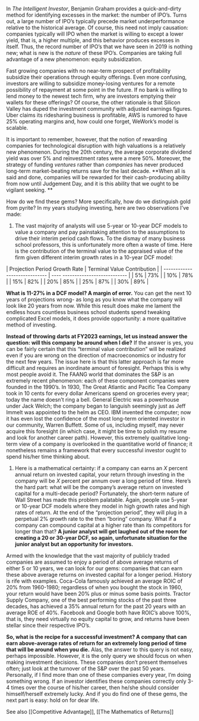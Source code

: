 In *The Intelligent Investor*, Benjamin Graham provides a quick-and-dirty method for identifying excesses in the market: the number of IPO’s. Turns out, a large number of IPO’s typically precede market underperformance relative to the historical average. Of course, this need not imply causation: companies typically will IPO when the market is willing to except a lower yield, that is, a higher multiple, and this behavior produces excesses in itself. Thus, the record number of IPO’s that we have seen in 2019 is nothing new; what is new is the *nature* of these IPO’s. Companies are taking full advantage of a new phenomenon: equity subsidization.



Fast growing companies with no near-term prospect of profitability subsidize their operations through equity offerings. Even more confusing, investors are willing to subsidize money-losing ventures for a remote possibility of repayment at some point in the future. If no bank is willing to lend money to the newest tech firm, why are investors emptying their wallets for these offerings? Of course, the other rationale is that Silicon Valley has duped the investment community with adjusted earnings figures. Uber claims its ridesharing business is profitable, AWS is rumored to have 25% operating margins and, how could one forget, WeWork’s model is scalable.

It is important to remember, however, that the notion of rewarding companies for technological disruption with high valuations is a relatively new phenomenon. During the 20th century, the average corporate dividend yield was over 5% and reinvestment rates were a mere 50%. Moreover, the strategy of funding *ventures* rather than *companies* has never produced long-term market-beating returns save for the last decade. **When all is said and done, companies will be rewarded for their cash-producing ability from now until Judgement Day, and it is this ability that we ought to be vigilant seeking.  **



How do we find these gems? More specifically, how do we distinguish gold from pyrite? In my years studying investing, here are two observations I’ve made:



1. The vast majority of analysts will use 5-year or 10-year DCF models to value a company and pay painstaking attention to the assumptions to drive their interim period cash flows. To the dismay of many business school professors, this is unfortunately more often a waste of time. Here is the contribution of the terminal value to the appraised value of the firm given different interim growth rates in a 10-year DCF model:



| Projection Period Growth Rate |    Terminal Value Contribution |
| ----------------------------- | ----  --------------------------- |
| 5%                                 | 73%                         |
| 10%                                | 78%                         |
| 15%                                | 82%                         |
| 20%                                | 85%                         |
| 25%                                | 87%                         |
| 30%                                | 89%                         |



**What is 11-27% in a DCF model? A margin of error.** You can get the next 10 years of projections wrong- as long as you know what the company will look like 20 years from now. While this result does make me lament the endless hours countless business school students spend tweaking complicated Excel models, it does provide opportunity: a more qualitative method of investing. 

**Instead of throwing darts at FY2023 earnings, let us instead answer the question: will this company be around when I die?** If the answer is yes, you can be fairly certain that this “terminal value contribution” will be realized even if you are wrong on the direction of macroeconomics or industry for the next few years. The issue here is that this latter approach is far more difficult and requires an inordinate amount of foresight. Perhaps this is why most people avoid it. The FAANG world that dominates the S&P is an extremely recent phenomenon: each of these component companies were founded in the 1990’s. In 1930, The Great Atlantic and Pacific Tea Company took in 10 cents for every dollar Americans spend on groceries every year; today the name doesn’t ring a bell. General Electric was a powerhouse under Jack Welch; the company began to languish seemingly just as Jeff Immelt was appointed to the helm as CEO. IBM invented the computer; now it has even lost the confidence of the most long-term oriented investor in our community, Warren Buffett. Some of us, including myself, may never acquire this foresight (in which case, it might be time to polish my resume and look for another career path). However, this extremely qualitative long-term view of a company is overlooked in the quantitative world of finance; it nonetheless remains a framework that every successful investor ought to spend his/her time thinking about.

1. Here is a mathematical certainty: if a company can earns an *X* percent annual return on invested capital, your return through investing in the company will be *X* percent per annum over a long period of time. Here’s the hard part: what will be the company’s average return on invested capital for a multi-decade period? Fortunately, the short-term nature of Wall Street has made this problem palatable. Again, people use 5-year or 10-year DCF models where they model in high growth rates and high rates of return. At the end of the “projection period”, they will plug in a perpetual 2% growth rate to the then “boring” company. What if a company can compound capital at a higher rate than its competitors for longer than that? **A junior analyst will get laughed out of the room for creating a 20 or 30-year DCF, so again, unfortunate situation for the junior analyst but an opportunity for investors.**



Armed with the knowledge that the vast majority of publicly traded companies are assumed to enjoy a period of above average returns of either 5 or 10 years, we can look for our gems: companies that can earn these above average returns on invested capital for a longer period. History is rife with examples. Coca-Cola famously achieved an average ROIC of 20% from 1960-1980; regardless of when you bought the stock in 1960, your return would have been 20% plus or minus some basis points. Tractor Supply Company, one of the best performing stocks of the past three decades, has achieved a 35% annual return for the past 20 years with an average ROE of 40%. Facebook and Google both have ROIC’s above 100%, that is, they need virtually no equity capital to grow, and returns have been stellar since their respective IPO’s.


**So, what is the recipe for a successful investment? A company that can earn above-average rates of return for an extremely long period of time that will be around when you die.** Alas, the answer to this query is not easy, perhaps impossible. However, it is the only query we should focus on when making investment decisions. These companies don’t present themselves often; just look at the turnover of the S&P over the past 50 years. Personally, if I find more than one of these companies every year, I’m doing something wrong. If an investor identifies these companies correctly only 3-4 times over the course of his/her career, then he/she should consider himself/herself extremely lucky. And if you do find one of these gems, the next part is easy: hold on for dear life.




See also [[Competitive Advantage]], [[The Mathematics of Returns]]